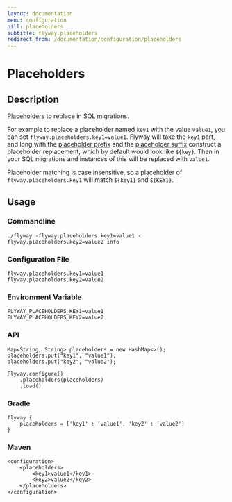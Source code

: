 ```yaml
---
layout: documentation
menu: configuration
pill: placeholders
subtitle: flyway.placeholders
redirect_from: /documentation/configuration/placeholders
---
```


# Placeholders

## Description
[Placeholders](/documentation/configuration/placeholder) to replace in SQL migrations. 

For example to replace a placeholder named `key1` with the value `value1`, you can set `flyway.placeholders.key1=value1`. 
Flyway will take the `key1` part, and long with the [placeholder prefix](/documentation/configuration/parameters/placeholderPrefix) and the [placeholder suffix](/documentation/configuration/parameters/placeholderSuffix) construct a placeholder replacement, which by default would look like `${key}`. Then in your SQL migrations and instances of this will be replaced with `value1`. 

Placeholder matching is case insensitive, so a placeholder of `flyway.placeholders.key1` will match `${key1}` and `${KEY1}`.

## Usage

### Commandline
```
./flyway -flyway.placeholders.key1=value1 -flyway.placeholders.key2=value2 info
```

### Configuration File
```
flyway.placeholders.key1=value1
flyway.placeholders.key2=value2
```

### Environment Variable
```
FLYWAY_PLACEHOLDERS_KEY1=value1
FLYWAY_PLACEHOLDERS_KEY2=value2
```

### API
```
Map<String, String> placeholders = new HashMap<>();
placeholders.put("key1", "value1");
placeholders.put("key2", "value2");

Flyway.configure()
    .placeholders(placeholders)
    .load()
```

### Gradle
```
flyway {
    placeholders = ['key1' : 'value1', 'key2' : 'value2']
}
```

### Maven
```
<configuration>
    <placeholders>
        <key1>value1</key1>
        <key2>value2</key2>
    </placeholders>
</configuration>
```